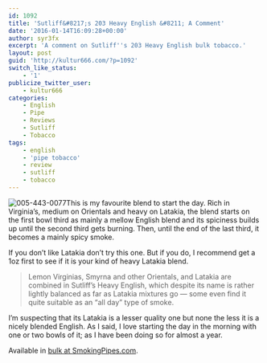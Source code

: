 ```yaml
---
id: 1092
title: 'Sutliff&#8217;s 203 Heavy English &#8211; A Comment'
date: '2016-01-14T16:09:28+00:00'
author: syr3fx
excerpt: 'A comment on Sutliff''s 203 Heavy English bulk tobacco.'
layout: post
guid: 'http://kultur666.com/?p=1092'
switch_like_status:
    - '1'
publicize_twitter_user:
    - kultur666
categories:
    - English
    - Pipe
    - Reviews
    - Sutliff
    - Tobacco
tags:
    - english
    - 'pipe tobacco'
    - review
    - sutliff
    - tobacco
---
```


![005-443-0077](http://localhost:8080/wp-content/uploads/2016/01/005-443-0077.jpg)This is my favourite blend to start the day. Rich in Virginia’s, medium on Orientals and heavy on Latakia, the blend starts on the first bowl third as mainly a mellow English blend and its spiciness builds up until the second third gets burning. Then, until the end of the last third, it becomes a mainly spicy smoke.

If you don’t like Latakia don’t try this one. But if you do, I recommend get a 1oz first to see if it is your kind of heavy Latakia blend.

> Lemon Virginias, Smyrna and other Orientals, and Latakia are combined in Sutliff’s Heavy English, which despite its name is rather lightly balanced as far as Latakia mixtures go — some even find it quite suitable as an “all day” type of smoke.

I’m suspecting that its Latakia is a lesser quality one but none the less it is a nicely blended English. As I said, I love starting the day in the morning with one or two bowls of it; as I have been doing so for almost a year.

Available in [bulk at SmokingPipes.com](http://www.smokingpipes.com/tobacco/by-maker/Sutliff/bulk/moreinfo.cfm?product_id=180668).